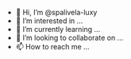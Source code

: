 - 👋 Hi, I’m @spalivela-luxy
- 👀 I’m interested in ...
- 🌱 I’m currently learning ...
- 💞️ I’m looking to collaborate on ...
- 📫 How to reach me ...

<!---
spalivela-luxy/spalivela-luxy is a ✨ special ✨ repository because its `README.md` (this file) appears on your GitHub profile.
You can click the Preview link to take a look at your changes.
--->
